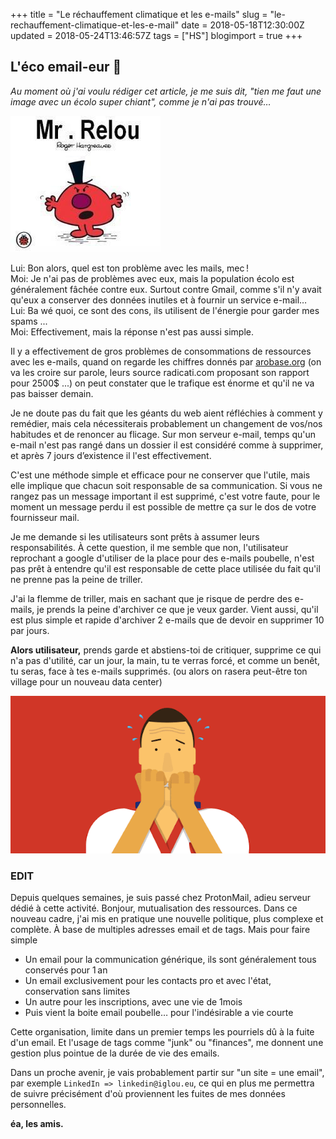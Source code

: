 +++
title = "Le réchauffement climatique et les e-mails"
slug = "le-rechauffement-climatique-et-les-e-mail"
date = 2018-05-18T12:30:00Z
updated = 2018-05-24T13:46:57Z
tags = ["HS"]
blogimport = true
+++

## L'éco email-eur 💌

_Au moment où j'ai voulu rédiger cet article, je me suis dit, "tien me faut une image avec un écolo super chiant", comme je n'ai pas trouvé…_

![Image de presentation](/images/1.bp.blogspot.com-ak9xum0IXx0-WvxTlLixhkI-AAAAAAAAAxs-SNkK73ofTKkZSP7Gk0VOnWETQYdchbxTwCLcBGAs-s1600-mrrelou-1.jpg "Notre écolo super chiant, c'est lui, un peu d'imagination.")

Lui: Bon alors, quel est ton problème avec les mails, mec !   
Moi: Je n'ai pas de problèmes avec eux, mais la population écolo est généralement fâchée contre eux. Surtout contre Gmail, comme s'il n'y avait qu'eux a conserver des données inutiles et à fournir un service e-mail…   
Lui: Ba wé quoi, ce sont des cons, ils utilisent de l'énergie pour garder mes spams ...   
Moi: Effectivement, mais la réponse n'est pas aussi simple.   

Il y a effectivement de gros problèmes de consommations de ressources avec les e-mails, quand on regarde les chiffres donnés par [arobase.org](https://www.arobase.org/actu/chiffres-email.htm) (on va les croire sur parole, leurs source radicati.com proposant son rapport pour 2500$ ...) on peut constater que le trafique est énorme et qu'il ne va pas baisser demain.

Je ne doute pas du fait que les géants du web aient réfléchies à comment y remédier, mais cela nécessiterais probablement un changement de vos/nos habitudes et de renoncer au flicage. Sur mon serveur e-mail, temps qu'un e-mail n'est pas rangé dans un dossier il est considéré comme à supprimer, et après 7 jours d’existence il l'est effectivement.

C'est une méthode simple et efficace pour ne conserver que l'utile, mais elle implique que chacun soit responsable de sa communication. Si vous ne rangez pas un message important il est supprimé, c'est votre faute, pour le moment un message perdu il est possible de mettre ça sur le dos de votre fournisseur mail.

Je me demande si les utilisateurs sont prêts à assumer leurs responsabilités. À cette question, il me semble que non, l'utilisateur reprochant a google d'utiliser de la place pour des e-mails poubelle, n'est pas prêt à entendre qu'il est responsable de cette place utilisée du fait qu'il ne prenne pas la peine de triller.

J'ai la flemme de triller, mais en sachant que je risque de perdre des e-mails, je prends la peine d'archiver ce que je veux garder. Vient aussi, qu'il est plus simple et rapide d'archiver 2 e-mails que de devoir en supprimer 10 par jours.

**Alors utilisateur,** prends garde et abstiens-toi de critiquer, supprime ce qui n'a pas d'utilité, car un jour, la main, tu te verras forcé, et comme un benêt, tu seras, face à tes e-mails supprimés. (ou alors on rasera peut-être ton village pour un nouveau data center)

![Image de presentation](/images/unnamed.gif "")

### EDIT
Depuis quelques semaines, je suis passé chez ProtonMail, adieu serveur dédié à cette activité. Bonjour, mutualisation des ressources. Dans ce nouveau cadre, j'ai mis en pratique une nouvelle politique, plus complexe et complète. À base de multiples adresses email et de tags. Mais pour faire simple

- Un email pour la communication générique, ils sont généralement tous conservés pour 1 an
- Un email exclusivement pour les contacts pro et avec l'état, conservation sans limites
- Un autre pour les inscriptions, avec une vie de 1mois
- Puis vient la boite email poubelle… pour l'indésirable a vie courte

Cette organisation, limite dans un premier temps les pourriels dû à la fuite d'un email. Et l'usage de tags comme "junk" ou "finances", me donnent une gestion plus pointue de la durée de vie des emails.

Dans un proche avenir, je vais probablement partir sur "un site = une email", par exemple `LinkedIn => linkedin@iglou.eu`, ce qui en plus me permettra de suivre précisément d'où proviennent les fuites de mes données personnelles.


**éa, les amis.**